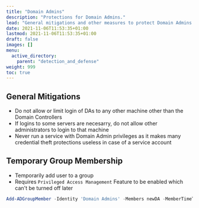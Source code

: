 ```yaml
---
title: "Domain Admins"
description: "Protections for Domain Admins."
lead: "General mitigations and other measures to protect Domain Admins."
date: 2021-11-06T11:53:35+01:00
lastmod: 2021-11-06T11:53:35+01:00
draft: false
images: []
menu: 
  active_directory:
    parent: "detection_and_defense"
weight: 999
toc: true
---
```


## General Mitigations

- Do not allow or limit login of DAs to any other machine other than the Domain Controllers
- If logins to some servers are necesarry, do not allow other administrators to login to that machine
- Never run a service with Domain Admin privileges as it makes many credential theft protections useless in case of a service account

## Temporary Group Membership

- Temporarily add user to a group
- Requires `Privileged Access Management` Feature to be enabled which can't be turned off later

```powershell
Add-ADGroupMember -Identity 'Domain Admins' -Members newDA -MemberTimeToLive (New-TimeSpan -Minutes 20)
```
